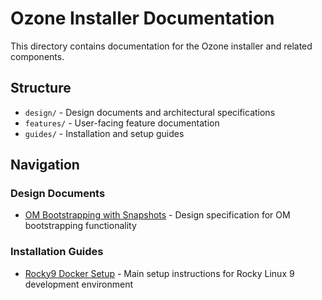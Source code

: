 # Ozone Installer Documentation

This directory contains documentation for the Ozone installer and related components.

## Structure

- `design/` - Design documents and architectural specifications
- `features/` - User-facing feature documentation  
- `guides/` - Installation and setup guides

## Navigation

### Design Documents
- [OM Bootstrapping with Snapshots](design/om-bootstrapping-with-snapshots.md) - Design specification for OM bootstrapping functionality

### Installation Guides
- [Rocky9 Docker Setup](../README.md) - Main setup instructions for Rocky Linux 9 development environment